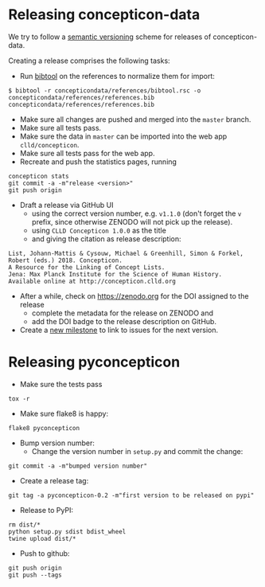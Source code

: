 
Releasing concepticon-data
==========================

We try to follow a [semantic versioning](http://semver.org/) scheme for releases of
concepticon-data.

Creating a release comprises the following tasks:

- Run [bibtool](http://www.gerd-neugebauer.de/software/TeX/BibTool/en/) on the references 
to normalize them for import:
```
$ bibtool -r concepticondata/references/bibtool.rsc -o concepticondata/references/references.bib concepticondata/references/references.bib
```

- Make sure all changes are pushed and merged into the `master` branch.
- Make sure all tests pass.
- Make sure the data in `master` can be imported into the web app `clld/concepticon`.
- Make sure all tests pass for the web app.
- Recreate and push the statistics pages, running 
```
concepticon stats
git commit -a -m"release <version>"
git push origin
```

- Draft a release via GitHub UI 
  - using the correct version number, e.g. `v1.1.0` (don't forget the `v` 
    prefix, since otherwise ZENODO will not pick up the release). 
  - using `CLLD Concepticon 1.0.0` as the title
  - and giving the citation as release description:
```
List, Johann-Mattis & Cysouw, Michael & Greenhill, Simon & Forkel, Robert (eds.) 2018. Concepticon. 
A Resource for the Linking of Concept Lists. 
Jena: Max Planck Institute for the Science of Human History.
Available online at http://concepticon.clld.org
```

- After a while, check on https://zenodo.org for the DOI assigned to the release
  - complete the metadata for the release on ZENODO and
  - add the DOI badge to the release description on GitHub.
- Create a [new milestone](https://github.com/clld/concepticon-data/milestones) to
  link to issues for the next version.


Releasing pyconcepticon
=======================

- Make sure the tests pass
```
tox -r
```

- Make sure flake8 is happy:
```
flake8 pyconcepticon
```

- Bump version number:
  - Change the version number in `setup.py` and commit the change:
```
git commit -a -m"bumped version number"
```

- Create a release tag:
```
git tag -a pyconcepticon-0.2 -m"first version to be released on pypi"
```

- Release to PyPI:
```
rm dist/*
python setup.py sdist bdist_wheel
twine upload dist/*
```

- Push to github:
```
git push origin
git push --tags
```
